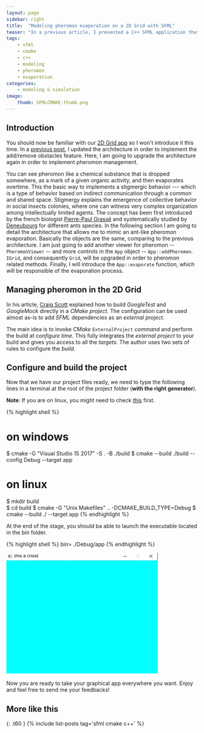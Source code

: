 ```yaml
---
layout: page
sidebar: right
title:  "Modeling pheromon evaporation on a 2D Grid with SFML"
teaser: "In a previous article, I presented a C++ SFML application that models a 2D Grid with the possibility to add and remove obstacles. In this post, I am going to add a very nice feature : <i>pheromon evaporation</i>. I will discuss how this kind of feature could profit operational research and online optimization modelers."
tags:
    - sfml
    - cmake
    - c++
    - modeling
    - pheromon
    - evaporation
categories:
    - modeling & simulation
image:
    thumb: SFMLCMAKE-thumb.png
---
```


## Introduction

You should now be familiar with our [2D Grid app][1] so I won't introduce it this time. In a [previous post][1], I updated the architecture in order to implement the add/remove obstacles feature. Here, I am going to upgrade the architecture again in order to implement pheromon management.

You can see pheromon like a chemical substance that is dropped somewhere, as a mark of a given organic activity, and then evaporates overtime. This the basic way to implements a stigmergic behavior --- which is a type of behavior based on indirect communication through a common and shared space. Stigmergy explains the emergence of collective behavior in social insects colonies, where one can witness very complex organization among intellectually limited agents. The concept has been first introduced by the french biologist [Pierre-Paul Grassé][2] and systematically studied by [Deneubourg][3] for different ants species. In the following section I am going to detail the architecture that allows me to mimic an ant-like pheromon evaporation. Basically the objects are the same, comparing to the previous architecture. I am just going to add another viewer for pheromon -- `PheromonViewer` -- and more controls in the `App` object -- `App::addPheromon`. `IGrid`, and consequently `Grid`, will be upgraded in order to pheromon related methods. Finally, I will introduce the `App::evaporate` function, which will be responsible of the evaporation process.

## Managing pheromon in the 2D Grid

In his article, [Craig Scott][3] explained how to build *GoogleTest* and *GoogleMock* directly in a *CMake project*. The configuration can be used almost as-is to add *SFML* dependencies as an *external project*.

The main idea is to invoke *CMake* `ExternalProject` *command* and perform the build at *configure time*. This fully integrates the *external project* to your build and gives you access to all the *targets*. The author uses two sets of rules to configure the *build*.

## Configure and build the project

Now that we have our project files ready, we need to type the following lines in a terminal at the root of the project folder (**with the right generator**).

**Note**: If you are on linux, you might need to check [this][2] first.

{% highlight shell %}
  # on windows
  $ cmake  -G "Visual Studio 15 2017" -S . -B ./build 
  $ cmake  --build ./build --config Debug --target app

  # on linux
  $ mkdir build  
  $ cd build
  $ cmake -G "Unix Makefiles" .. -DCMAKE_BUILD_TYPE=Debug
  $ cmake --build ./ --target app 
{% endhighlight %}

At the end of the stage, you should ba able to launch the executable located in the bin folder.

{% highlight shell %}
  bin> ./Debug/app
{% endhighlight %}

![screenshot](/images/sfmlcmake.jpg)

Now you are ready to take your graphical app everywhere you want. Enjoy and feel free to send me your feedbacks!

## More like this
{: .t60 }
{% include list-posts tag='sfml cmake c++' %}

[1]: https://github.com/kanmeugne/sfmlcmake
[2]: https://www.sfml-dev.org/tutorials/2.5/compile-with-cmake.php
[3]: https://crascit.com/2015/07/25/cmake-gtest/
[4]: https://github.com/google/googletest
[5]: https://cmake.org/
[6]: https://www.sfml-dev.org/documentation/2.5.1/